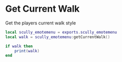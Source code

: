 # Get Current Walk

Get the players current walk style
```lua
local scully_emotemenu = exports.scully_emotemenu
local walk = scully_emotemenu:getCurrentWalk()

if walk then
    print(walk)
end
```